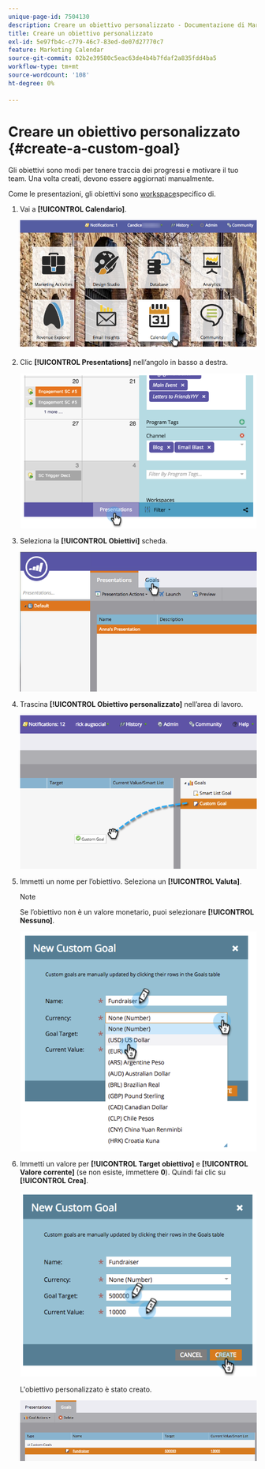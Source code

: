 ```yaml
---
unique-page-id: 7504130
description: Creare un obiettivo personalizzato - Documentazione di Marketo - Documentazione del prodotto
title: Creare un obiettivo personalizzato
exl-id: 5e97fb4c-c779-46c7-83ed-de07d27770c7
feature: Marketing Calendar
source-git-commit: 02b2e39580c5eac63de4b4b7fdaf2a835fdd4ba5
workflow-type: tm+mt
source-wordcount: '108'
ht-degree: 0%

---
```


# Creare un obiettivo personalizzato {#create-a-custom-goal}

Gli obiettivi sono modi per tenere traccia dei progressi e motivare il tuo team. Una volta creati, devono essere aggiornati manualmente.

Come le presentazioni, gli obiettivi sono [workspace](/help/marketo/product-docs/administration/workspaces-and-person-partitions/understanding-workspaces-and-person-partitions.md)specifico di.

1. Vai a **[!UICONTROL Calendario]**.

   ![](assets/2017-05-10-15-30-47-2.png)

1. Clic **[!UICONTROL Presentations]** nell’angolo in basso a destra.

   ![](assets/image2015-3-24-12-3a2-3a55.png)

1. Seleziona la **[!UICONTROL Obiettivi]** scheda.

   ![](assets/image2015-3-26-12-3a24-3a49.png)

1. Trascina **[!UICONTROL Obiettivo personalizzato]** nell’area di lavoro.

   ![](assets/image2015-3-24-12-3a32-3a45.png)

1. Immetti un nome per l’obiettivo. Seleziona un **[!UICONTROL Valuta]**.

   >[!NOTE]
   >
   >Se l’obiettivo non è un valore monetario, puoi selezionare **[!UICONTROL Nessuno]**.

   ![](assets/image2015-3-24-12-3a36-3a0.png)

1. Immetti un valore per **[!UICONTROL Target obiettivo]** e **[!UICONTROL Valore corrente]** (se non esiste, immettere **0**). Quindi fai clic su **[!UICONTROL Crea]**.

   ![](assets/image2015-3-24-12-3a39-3a28.png)

   L&#39;obiettivo personalizzato è stato creato.

   ![](assets/image2015-3-24-12-3a41-3a43.png)
